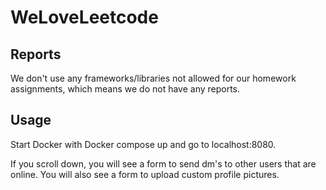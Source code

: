 # WeLoveLeetcode


## Reports

We don't use any frameworks/libraries not allowed for our homework assignments, which means we do not have any reports.

## Usage

Start Docker with Docker compose up and go to localhost:8080.


If you scroll down, you will see a form to send dm's to other users that are online. You will also see a form to upload custom profile pictures.
